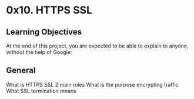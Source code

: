 # 0x10. HTTPS SSL
## Learning Objectives
At the end of this project, you are expected to be able to explain to anyone, without the help of Google:

## General
What is HTTPS SSL 2 main roles
What is the purpose encrypting traffic
What SSL termination means
